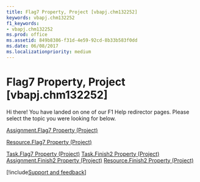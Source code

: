 ```yaml
---
title: Flag7 Property, Project [vbapj.chm132252]
keywords: vbapj.chm132252
f1_keywords:
- vbapj.chm132252
ms.prod: office
ms.assetid: 849b8386-f31d-4e59-92cd-8b33b583f0dd
ms.date: 06/08/2017
ms.localizationpriority: medium
---
```



# Flag7 Property, Project [vbapj.chm132252]

Hi there! You have landed on one of our F1 Help redirector pages. Please select the topic you were looking for below.

[Assignment.Flag7 Property (Project)](https://msdn.microsoft.com/library/8613ebea-1029-e66f-cbf9-6ff29d4063a5%28Office.15%29.aspx)

[Resource.Flag7 Property (Project)](https://msdn.microsoft.com/library/45bc1274-503c-3d14-8dd1-2c3c946508ed%28Office.15%29.aspx)

[Task.Flag7 Property (Project)](https://msdn.microsoft.com/library/edfbd94c-42d4-2a93-8ff7-b7f99ac7c3dd%28Office.15%29.aspx)
[Task.Finish2 Property (Project)](https://msdn.microsoft.com/library/13428a35-3296-db51-98f1-4f1ae3b34b12%28Office.15%29.aspx)
[Assignment.Finish2 Property (Project)](https://msdn.microsoft.com/library/7b620a85-cf0e-8394-bf0f-5b9d27750c46%28Office.15%29.aspx)
[Resource.Finish2 Property (Project)](https://msdn.microsoft.com/library/6489e90c-e3ab-b599-df95-6fb1848805f4%28Office.15%29.aspx)

[!include[Support and feedback](~/includes/feedback-boilerplate.md)]